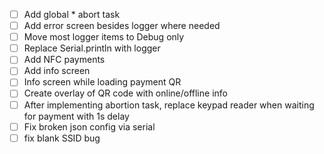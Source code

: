- [ ] Add global * abort task
- [ ] Add error screen besides logger where needed
- [ ] Move most logger items to Debug only 
- [ ] Replace Serial.println with logger
- [ ] Add NFC payments
- [ ] Add info screen
- [ ] Info screen while loading payment QR
- [ ] Create overlay of QR code with online/offline info
- [ ] After implementing abortion task, replace keypad reader when waiting for payment with 1s delay
- [ ] Fix broken json config via serial
- [ ] fix blank SSID bug